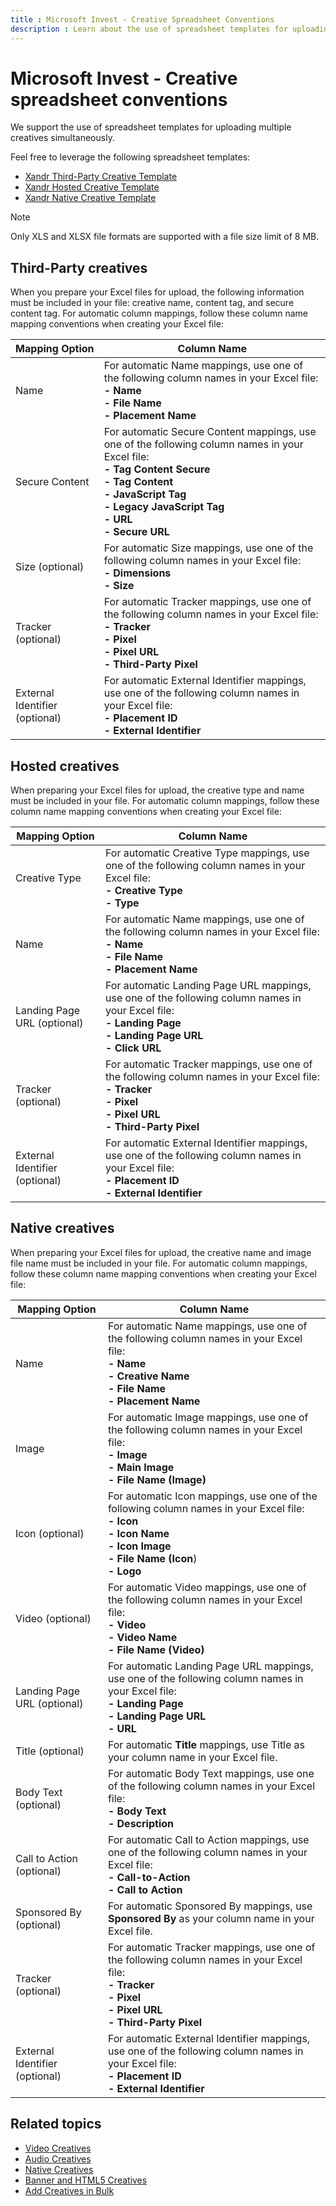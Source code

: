 ```yaml
---
title : Microsoft Invest - Creative Spreadsheet Conventions
description : Learn about the use of spreadsheet templates for uploading multiple creatives simultaneously.
---
```



# Microsoft Invest - Creative spreadsheet conventions

We support the use of spreadsheet templates for uploading multiple
creatives simultaneously.

Feel free to leverage the following spreadsheet templates:

- [Xandr Third-Party Creative Template](https://download.microsoft.com/download/6/f/7/6f755603-e9af-4148-9e52-02e1fb7262b0/Xandr/Xandr/xandr-generic-template-third-party.xlsx)
- [Xandr Hosted Creative Template](https://download.microsoft.com/download/6/f/7/6f755603-e9af-4148-9e52-02e1fb7262b0/Xandr/xandr-generic-template-hosted.xlsx)
- [Xandr Native Creative Template](https://download.microsoft.com/download/6/f/7/6f755603-e9af-4148-9e52-02e1fb7262b0/Xandr/xandr-generic-template-native.xlsx)

> [!NOTE]
> Only XLS and XLSX file formats are supported with a file size limit of 8 MB.

## Third-Party creatives

When you prepare your Excel files for upload, the following information
must be included in your file: creative name, content tag, and secure
content tag. For automatic column mappings, follow these column name
mapping conventions when creating your Excel file:

| Mapping Option | Column Name |
|---|---|
| Name | For automatic Name mappings, use one of the following column names in your Excel file:<br>**- Name**<br>**- File Name**<br>**- Placement Name** |
| Secure Content | For automatic Secure Content mappings, use one of the following column names in your Excel file:<br>**- Tag Content Secure**<br>**- Tag Content**<br>**- JavaScript Tag**<br>**- Legacy JavaScript Tag**<br>**- URL**<br>**- Secure URL** |
| Size (optional) | For automatic Size mappings, use one of the following column names in your Excel file:<br>**- Dimensions**<br>**- Size** |
| Tracker (optional) | For automatic Tracker mappings, use one of the following column names in your Excel file:<br>**- Tracker**<br>**- Pixel**<br>**- Pixel URL**<br>**- Third-Party Pixel** |
| External Identifier (optional) | For automatic External Identifier mappings, use one of the following column names in your Excel file:<br>**- Placement ID**<br>**- External Identifier** |

## Hosted creatives

When preparing your Excel files for upload, the creative type and name
must be included in your file. For automatic column mappings, follow
these column name mapping conventions when creating your Excel file:

| Mapping Option | Column Name |
|---|---|
| Creative Type | For automatic Creative Type mappings, use one of the following column names in your Excel file:<br>**- Creative Type**<br>**- Type** |
| Name | For automatic Name mappings, use one of the following column names in your Excel file:<br>**- Name**<br>**- File Name**<br>**- Placement Name** |
| Landing Page URL (optional) | For automatic Landing Page URL mappings, use one of the following column names in your Excel file:<br>**- Landing Page**<br>**- Landing Page URL**<br>**- Click URL** |
| Tracker (optional) | For automatic Tracker mappings, use one of the following column names in your Excel file:<br>**- Tracker**<br>**- Pixel**<br>**- Pixel URL**<br>**- Third-Party Pixel** |
| External Identifier (optional) | For automatic External Identifier mappings, use one of the following column names in your Excel file:<br>**- Placement ID**<br>**- External Identifier** |

## Native creatives

When preparing your Excel files for upload, the creative name and image
file name must be included in your file. For automatic column mappings,
follow these column name mapping conventions when creating your Excel
file:

| Mapping Option | Column Name |
|---|---|
| Name | For automatic Name mappings, use one of the following column names in your Excel file:<br>**- Name**<br>**- Creative Name**<br>**- File Name**<br>**- Placement Name** |
| Image | For automatic Image mappings, use one of the following column names in your Excel file:<br>**- Image**<br>**- Main Image**<br>**- File Name (Image)** |
| Icon (optional) | For automatic Icon mappings, use one of the following column names in your Excel file:<br>**- Icon**<br>**- Icon Name**<br>**- Icon Image**<br>**- File Name (Icon**)<br>**- Logo** |
| Video (optional) | For automatic Video mappings, use one of the following column names in your Excel file:<br>**- Video**<br>**- Video Name**<br>**- File Name (Video)** |
| Landing Page URL (optional) | For automatic Landing Page URL mappings, use one of the following column names in your Excel file:<br>**- Landing Page**<br>**- Landing Page URL**<br>**- URL** |
| Title (optional) | For automatic **Title** mappings, use Title as your column name in your Excel file. |
| Body Text (optional) | For automatic Body Text mappings, use one of the following column names in your Excel file:<br>**- Body Text**<br>**- Description** |
| Call to Action (optional) | For automatic Call to Action mappings, use one of the following column names in your Excel file:<br>**- Call-to-Action**<br>**- Call to Action** |
| Sponsored By (optional) | For automatic Sponsored By mappings, use **Sponsored By** as your column name in your Excel file. |
| Tracker (optional) | For automatic Tracker mappings, use one of the following column names in your Excel file:<br>**- Tracker**<br>**- Pixel**<br>**- Pixel URL**<br>**- Third-Party Pixel** |
| External Identifier (optional) | For automatic External Identifier mappings, use one of the following column names in your Excel file:<br>**- Placement ID**<br>**- External Identifier** |

## Related topics

- [Video Creatives](video-creatives.md)
- [Audio Creatives](audio-creatives.md)
- [Native Creatives](native-creatives.md)
- [Banner and HTML5 Creatives](banner-and-html5-creatives.md)
- [Add Creatives in Bulk](add-creatives-in-bulk.md)
